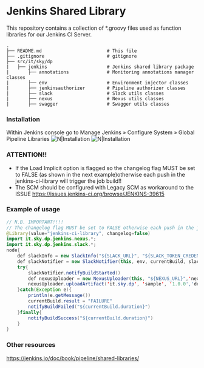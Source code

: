 # Jenkins Shared Library

This repository contains a collection of *.groovy files used as function libraries for our Jenkins CI Server. 

    .
    ├── README.md                        # This file
    ├── .gitignore                       # gitignore
    ├── src/it/sky/dp                    
    |   ├── jenkins                      # Jenkins shared library package 
    |       ├── annotations              # Monitoring annotations manager classes
    |       ├── env                      # Environment injector classes
    |       ├── jenkinsauthorizer        # Pipeline authorizer classes
    |       ├── slack                    # Slack utils classes
    |       ├── nexus                    # Nexus utils classes
    |       ├── swagger                  # Swagger utils classes

### Installation
Within Jenkins console go to Manage Jenkins » Configure System » Global Pipeline Libraries
![N|Installation](https://jenkins.io/doc/book/resources/pipeline/add-global-pipeline-libraries.png)
![N|Installation](https://jenkins.io/doc/book/resources/pipeline/configure-global-pipeline-library.png)



### ATTENTION!!
 - If the Load Implicit option is flagged so the changelog flag MUST be set to FALSE (as shown in the next example)otherwise each push in the jenkins-ci-library will trigger the job build!!
 - The SCM should be configured with Legacy SCM as workaround to the ISSUE https://issues.jenkins-ci.org/browse/JENKINS-39615

### Example of usage
```java
// N.B. IMPORTANT!!!!
// The changelog flag MUST be set to FALSE otherwise each push in the jenkins-ci-library will trigger the job build!!
@Library(value="jenkins-ci-library", changelog=false)
import it.sky.dp.jenkins.nexus.*;
import it.sky.dp.jenkins.slack.*;
node{
    def slackInfo = new SlackInfo("${SLACK_URL}", "${SLACK_TOKEN_CREDENTIAL_ID}", "${SLACK_CHANNEL}")
    def slackNotifier = new SlackNotifier(this, env, currentBuild, slackInfo)
    try{
        slackNotifier.notifyBuildStarted()    
        def nexusUploader = new NexusUploader(this, "${NEXUS_URL}",'nexus-repository-name')
        nexusUploader.uploadArtifact('it.sky.dp', 'sample', '1.0.0','dev', 'sample.zip', 'zip')
    }catch(Exception e){
        println(e.getMessage())
        currentBuild.result = "FAILURE"
        notifyBuildFailed("${currentBuild.duration}")
    }finally{
        notifyBuildSuccess("${currentBuild.duration}")
    }
}
```
### Other resources
https://jenkins.io/doc/book/pipeline/shared-libraries/
